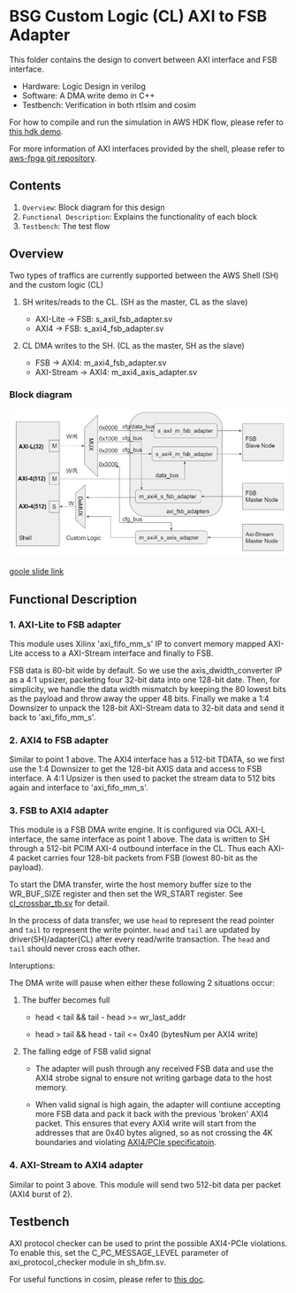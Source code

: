 # BSG Custom Logic (CL) AXI to FSB Adapter

This folder contains the design to convert between AXI interface and FSB interface.

- Hardware: Logic Design in verilog
- Software: A DMA write demo in C++
- Testbench: Verification in both rtlsim and cosim

For how to compile and run the simulation in AWS HDK flow, please refer to [this hdk demo](../cl_hdk/README.md).

For more information of AXI interfaces provided by the shell, please refer to [aws-fpga git repository](https://github.com/aws/aws-fpga/blob/master/hdk/docs/AWS_Shell_Interface_Specification.md).

## Contents

1. `Overview`: Block diagram for this design
2. `Functional Description`: Explains the functionality of each block
3. `Testbench`: The test flow

## Overview

Two types of traffics are currently supported between the AWS Shell (SH) and the custom logic (CL)

1. SH writes/reads to the CL. (SH as the master, CL as the slave)
    - AXI-Lite -> FSB: s_axil_fsb_adapter.sv
    - AXI4 -> FSB: s_axi4_fsb_adapter.sv

2. CL DMA writes to the SH. (CL as the master, SH as the slave)
    - FSB -> AXI4: m_axi4_fsb_adapter.sv
    - AXI-Stream -> AXI4: m_axi4_axis_adapter.sv

### Block diagram

![Diagram](hardware/cl_fsb.jpg)

[goole slide link](https://docs.google.com/presentation/d/1EDS8-JkrU--ctf9R_k9M3MO6HkVmlG01Ve7-Ici_TxU/edit?usp=sharing)

## Functional Description
### 1. AXI-Lite to FSB adapter

This module uses Xilinx 'axi_fifo_mm_s' IP to convert memory mapped AXI-Lite access to a AXI-Stream interface and finally to FSB.

FSB data is 80-bit wide by default. So we use the axis_dwidth_converter IP as a 4:1 upsizer, packeting four 32-bit data into one 128-bit date. Then, for simplicity, we handle the data width mismatch by keeping the 80 lowest bits as the payload and throw away the upper 48 bits. Finally we make a 1:4 Downsizer to unpack the 128-bit AXI-Stream data to 32-bit data and send it back to 'axi_fifo_mm_s'. 

### 2. AXI4 to FSB adapter

Similar to point 1 above. The AXI4 interface has a 512-bit TDATA, so we first use the 1:4 Downsizer to get the 128-bit AXIS data and access to FSB interface. A 4:1 Upsizer is then used to packet the stream data to 512 bits again and interface to 'axi_fifo_mm_s'.

### 3. FSB to AXI4 adapter

This module is a FSB DMA write engine. It is configured via OCL AXI-L interface, the same interface as point 1 above. The data is written to SH through a 512-bit PCIM AXI-4 outbound interface in the CL. Thus each AXI-4 packet carries four 128-bit packets from FSB (lowest 80-bit as the payload). 

To start the DMA transfer, wirte the host memory buffer size to the WR_BUF_SIZE register and then set the WR_START register. See [cl_crossbar_tb.sv](./testbenches/rtlsim/cl_crossbar_tb.sv) for detail.

In the process of data transfer, we use `head` to represent the read pointer and `tail` to represent the write pointer. `head` and `tail` are updated by driver(SH)/adapter(CL) after every read/write transaction. The `head` and `tail` should never cross each other.

Interuptions:

The DMA write will pause when either these following 2 situations occur:

1. The buffer becomes full    
    - head < tail && tail - head >= wr_last_addr

    - head > tail && head - tail <= 0x40 (bytesNum per AXI4 write)

2. The falling edge of FSB valid signal
    - The adapter will push through any received FSB data and use the AXI4 strobe signal to ensure not writing garbage data to the host memory.

    - When valid signal is high again, the adapter will contiune accepting more FSB data and pack it back with the previous 'broken' AXI4 packet. This ensures that every AXI4 write will start from the addresses that are 0x40 bytes aligned, so as not crossing the 4K boundaries and violating [AXI4/PCIe specificatoin](https://github.com/aws/aws-fpga/blob/master/hdk/docs/AWS_Shell_Interface_Specification.md#axi4-error-handling-for-cl-outbound-transactions).

### 4. AXI-Stream to AXI4 adapter

Similar to point 3 above. This module will send two 512-bit data per packet (AXI4 burst of 2).


## Testbench

AXI protocol checker can be used to print the possible AXI4-PCIe violations. To enable this, set the C_PC_MESSAGE_LEVEL parameter of axi_protocol_checker module in sh_bfm.sv.

For useful functions in cosim, please refer to [this doc](https://github.com/aws/aws-fpga/blob/master/hdk/docs/RTL_Simulating_CL_Designs.md).
